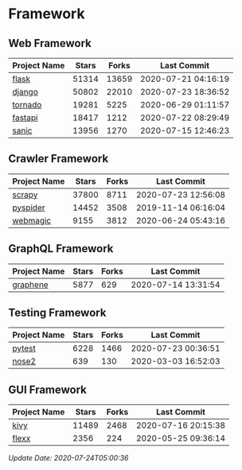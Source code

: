 # Framework

## Web Framework

| Project Name | Stars | Forks | Last Commit |
| ------------ | ----- | ----- | ----------- |
| [flask](https://github.com/pallets/flask) | 51314 | 13659 | 2020-07-21 04:16:19 |
| [django](https://github.com/django/django) | 50802 | 22010 | 2020-07-23 18:36:52 |
| [tornado](https://github.com/tornadoweb/tornado) | 19281 | 5225 | 2020-06-29 01:11:57 |
| [fastapi](https://github.com/tiangolo/fastapi) | 18417 | 1212 | 2020-07-22 08:29:49 |
| [sanic](https://github.com/huge-success/sanic) | 13956 | 1270 | 2020-07-15 12:46:23 |

## Crawler Framework

| Project Name | Stars | Forks | Last Commit |
| ------------ | ----- | ----- | ----------- |
| [scrapy](https://github.com/scrapy/scrapy) | 37800 | 8711 | 2020-07-23 12:56:08 |
| [pyspider](https://github.com/binux/pyspider) | 14452 | 3508 | 2019-11-14 06:16:04 |
| [webmagic](https://github.com/code4craft/webmagic) | 9155 | 3812 | 2020-06-24 05:43:16 |

## GraphQL Framework

| Project Name | Stars | Forks | Last Commit |
| ------------ | ----- | ----- | ----------- |
| [graphene](https://github.com/graphql-python/graphene) | 5877 | 629 | 2020-07-14 13:31:54 |

## Testing Framework

| Project Name | Stars | Forks | Last Commit |
| ------------ | ----- | ----- | ----------- |
| [pytest](https://github.com/pytest-dev/pytest) | 6228 | 1466 | 2020-07-23 00:36:51 |
| [nose2](https://github.com/nose-devs/nose2) | 639 | 130 | 2020-03-03 16:52:03 |

## GUI Framework

| Project Name | Stars | Forks | Last Commit |
| ------------ | ----- | ----- | ----------- |
| [kivy](https://github.com/kivy/kivy) | 11489 | 2468 | 2020-07-16 20:15:38 |
| [flexx](https://github.com/flexxui/flexx) | 2356 | 224 | 2020-05-25 09:36:14 |

*Update Date: 2020-07-24T05:00:36*